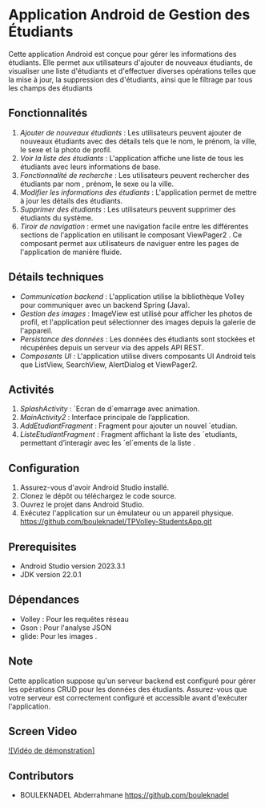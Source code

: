 # Application Android de Gestion des Étudiants

Cette application Android est conçue pour gérer les informations des étudiants. Elle permet aux utilisateurs d'ajouter de nouveaux étudiants, de visualiser une liste d'étudiants et d'effectuer diverses opérations telles que la mise à jour, la suppression des d'étudiants, ainsi que le filtrage par tous les champs des étudiants

## Fonctionnalités

1. *Ajouter de nouveaux étudiants* : Les utilisateurs peuvent ajouter de nouveaux étudiants avec des détails tels que le nom, le prénom, la ville, le sexe et la photo de profil.
2. *Voir la liste des étudiants* : L'application affiche une liste de tous les étudiants avec leurs informations de base.
3. *Fonctionnalité de recherche* : Les utilisateurs peuvent rechercher des étudiants par nom , prénom, le sexe ou la ville.
4. *Modifier les informations des étudiants* : L'application permet de mettre à jour les détails des étudiants.
5. *Supprimer des étudiants* : Les utilisateurs peuvent supprimer des étudiants du système.
6. *Tiroir de navigation* : ermet une navigation facile entre les différentes sections de l'application en utilisant le composant ViewPager2 . Ce composant permet aux utilisateurs de naviguer entre les pages de l'application de manière fluide.

## Détails techniques

- *Communication backend* : L'application utilise la bibliothèque Volley pour communiquer avec un backend Spring (Java).
- *Gestion des images* : ImageView est utilisé pour afficher les photos de profil, et l'application peut sélectionner des images depuis la galerie de l'appareil.
- *Persistance des données* : Les données des étudiants sont stockées et récupérées depuis un serveur via des appels API REST.
- *Composants UI* : L'application utilise divers composants UI Android tels que ListView, SearchView, AlertDialog et ViewPager2.

## Activités

1. *SplashActivity* : ´Ecran de d´emarrage avec animation.
2. *MainActivity2* : Interface principale de l’application.
3. *AddEtudiantFragment* : Fragment pour ajouter un nouvel ´etudian.
4. *ListeEtudiantFragment* : Fragment affichant la liste des ´etudiants, permettant d’interagir avec les ´el´ements de la liste .

## Configuration

1. Assurez-vous d'avoir Android Studio installé.
2. Clonez le dépôt ou téléchargez le code source.
3. Ouvrez le projet dans Android Studio.
4. Exécutez l'application sur un émulateur ou un appareil physique.
   https://github.com/bouleknadel/TPVolley-StudentsApp.git
   
## Prerequisites
- Android Studio version 2023.3.1
- JDK version 22.0.1


## Dépendances

- Volley : Pour les requêtes réseau
- Gson : Pour l'analyse JSON
- glide: Pour les images .

## Note
Cette application suppose qu'un serveur backend est configuré pour gérer les opérations CRUD pour les données des étudiants. Assurez-vous que votre serveur est correctement configuré et accessible avant d'exécuter l'application.

## Screen Video
[![Vidéo de démonstration]](https://github.com/user-attachments/assets/59d83e56-230c-4f3e-8587-bed4c05c50e6)
## Contributors
- BOULEKNADEL Abderrahmane https://github.com/bouleknadel
